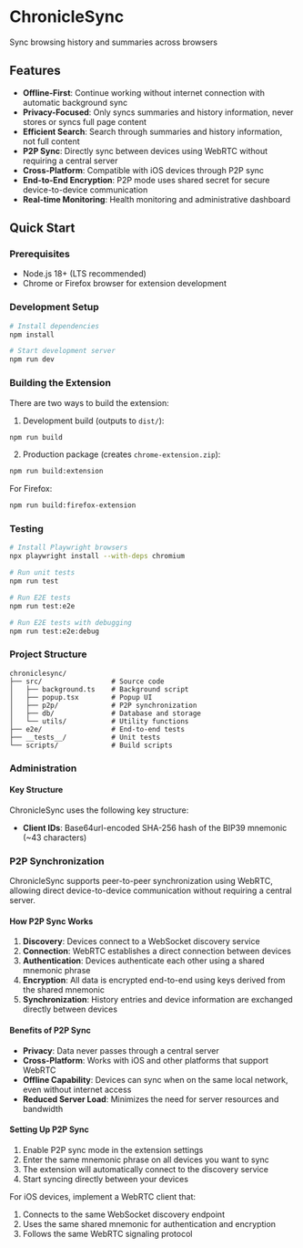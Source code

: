 # ChronicleSync

Sync browsing history and summaries across browsers

## Features

- **Offline-First**: Continue working without internet connection with automatic background sync
- **Privacy-Focused**: Only syncs summaries and history information, never stores or syncs full page content
- **Efficient Search**: Search through summaries and history information, not full content
- **P2P Sync**: Directly sync between devices using WebRTC without requiring a central server
- **Cross-Platform**: Compatible with iOS devices through P2P sync
- **End-to-End Encryption**: P2P mode uses shared secret for secure device-to-device communication
- **Real-time Monitoring**: Health monitoring and administrative dashboard

## Quick Start

### Prerequisites
- Node.js 18+ (LTS recommended)
- Chrome or Firefox browser for extension development

### Development Setup

```bash
# Install dependencies
npm install

# Start development server
npm run dev
```

### Building the Extension

There are two ways to build the extension:

1. Development build (outputs to `dist/`):
```bash
npm run build
```

2. Production package (creates `chrome-extension.zip`):
```bash
npm run build:extension
```

For Firefox:
```bash
npm run build:firefox-extension
```

### Testing

```bash
# Install Playwright browsers
npx playwright install --with-deps chromium

# Run unit tests
npm run test

# Run E2E tests
npm run test:e2e

# Run E2E tests with debugging
npm run test:e2e:debug
```

### Project Structure

```
chroniclesync/
├── src/                 # Source code
│   ├── background.ts    # Background script
│   ├── popup.tsx        # Popup UI
│   ├── p2p/             # P2P synchronization
│   ├── db/              # Database and storage
│   └── utils/           # Utility functions
├── e2e/                 # End-to-end tests
├── __tests__/           # Unit tests
└── scripts/             # Build scripts
```

### Administration

#### Key Structure
ChronicleSync uses the following key structure:

- **Client IDs**: Base64url-encoded SHA-256 hash of the BIP39 mnemonic (~43 characters)

### P2P Synchronization

ChronicleSync supports peer-to-peer synchronization using WebRTC, allowing direct device-to-device communication without requiring a central server.

#### How P2P Sync Works

1. **Discovery**: Devices connect to a WebSocket discovery service
2. **Connection**: WebRTC establishes a direct connection between devices
3. **Authentication**: Devices authenticate each other using a shared mnemonic phrase
4. **Encryption**: All data is encrypted end-to-end using keys derived from the shared mnemonic
5. **Synchronization**: History entries and device information are exchanged directly between devices

#### Benefits of P2P Sync

- **Privacy**: Data never passes through a central server
- **Cross-Platform**: Works with iOS and other platforms that support WebRTC
- **Offline Capability**: Devices can sync when on the same local network, even without internet access
- **Reduced Server Load**: Minimizes the need for server resources and bandwidth

#### Setting Up P2P Sync

1. Enable P2P sync mode in the extension settings
2. Enter the same mnemonic phrase on all devices you want to sync
3. The extension will automatically connect to the discovery service
4. Start syncing directly between your devices

For iOS devices, implement a WebRTC client that:
1. Connects to the same WebSocket discovery endpoint
2. Uses the same shared mnemonic for authentication and encryption
3. Follows the same WebRTC signaling protocol

